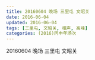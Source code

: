 ```yaml
---
title: 20160604 晚场 三里屯 文昭关
date: 2016-06-04
updated: 2016-06-04
tags: [三里屯, 文昭关, 相声, 高峰] 
categories: (2016)丙申年场次 
---
```

20160604 晚场 三里屯 文昭关

